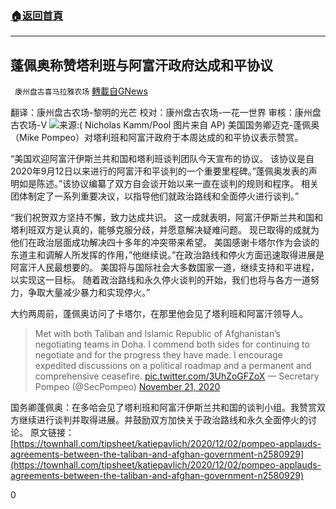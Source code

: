###  [:house:返回首頁](https://github.com/ourhimalayas/txt)
---

## 蓬佩奥称赞塔利班与阿富汗政府达成和平协议
` 康州盘古喜马拉雅农场` [轉載自GNews](https://gnews.org/zh-hans/611446/)

翻译：康州盘古农场-黎明的光芒
校对：康州盘古农场-一花一世界
审核：康州盘古农场-V
![]()![](https://gnews-media-offload.s3.amazonaws.com/wp-content/uploads/2020/12/02174058/Picture1-2-1.png)来源:( Nicholas Kamm/Pool 图片来自 AP)
美国国务卿迈克-蓬佩奥（Mike Pompeo）对塔利班和阿富汗政府于本周达成的和平协议表示赞赏。

“美国欢迎阿富汗伊斯兰共和国和塔利班谈判团队今天宣布的协议。 该协议是自2020年9月12日以来进行的阿富汗和平谈判的一个重要里程碑。”蓬佩奥发表的声明如是陈述。”该协议编纂了双方自会谈开始以来一直在谈判的规则和程序。 相关团体制定了一系列重要决议，以指导他们就政治路线和全面停火进行谈判。”

“我们祝贺双方坚持不懈，致力达成共识。 这一成就表明，阿富汗伊斯兰共和国和塔利班双方是认真的，能够克服分歧，并愿意解决疑难问题。 现已取得的成就为他们在政治层面成功解决四十多年的冲突带来希望。 美国感谢卡塔尔作为会谈的东道主和调解人所发挥的作用，”他继续说。”在政治路线和停火方面迅速取得进展是阿富汗人民最想要的。 美国将与国际社会大多数国家一道，继续支持和平进程，以实现这一目标。 随着政治路线和永久停火谈判的开始，我们也将与各方一道努力，争取大量减少暴力和实现停火。”

大约两周前，蓬佩奥访问了卡塔尔，在那里他会见了塔利班和阿富汗领导人。



> Met with both Taliban and Islamic Republic of Afghanistan’s negotiating teams in Doha. I commend both sides for continuing to negotiate and for the progress they have made. I encourage expedited discussions on a political roadmap and a permanent and comprehensive ceasefire. [pic.twitter.com/3UhZoGFZoX](https://t.co/3UhZoGFZoX)
> — Secretary Pompeo (@SecPompeo) [November 21, 2020](https://twitter.com/SecPompeo/status/1330234557396901888?ref_src=twsrc%5Etfw)


国务卿蓬佩奥：在多哈会见了塔利班和阿富汗伊斯兰共和国的谈判小组。我赞赏双方继续进行谈判并取得进展。并鼓励双方加快关于政治路线和永久全面停火的讨论。
原文链接：[https://townhall.com/tipsheet/katiepavlich/2020/12/02/pompeo-applauds-agreements-between-the-taliban-and-afghan-government-n2580929](https://townhall.com/tipsheet/katiepavlich/2020/12/02/pompeo-applauds-agreements-between-the-taliban-and-afghan-government-n2580929)

0

